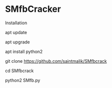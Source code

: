 # SMfbCracker

Installation

apt update

apt upgrade

apt install python2

git clone https://github.com/saintmalik/SMfbcrack

cd SMfbcrack

python2 SMfb.py



